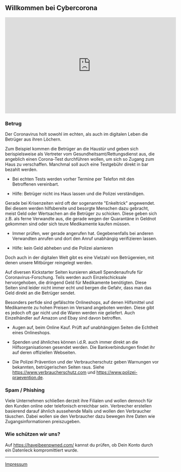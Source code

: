 ## Willkommen bei Cybercorona
<iframe class="iframe-container" width="560" height="315" src="https://www.youtube-nocookie.com/embed/GweBaP2jWug" frameborder="0" allow="accelerometer; autoplay; encrypted-media; gyroscope; picture-in-picture" allowfullscreen></iframe>

### Betrug
Der Coronavirus holt sowohl im echten, als auch im digitalen Leben die Betrüger aus ihren Löchern.

Zum Beispiel kommen die Betrüger an die Haustür und geben sich berispielsweise als Vertreter vom Gesundheitsamt/Rettungsdienst aus, die angeblich einen Corona-Test durchführen wollen, um sich so Zugang zum Haus zu verschaffen.
Manchmal soll auch eine Testgebühr direkt in bar bezahlt werden. 

* Bei echten Tests werden vorher Termine per Telefon mit den Betroffenen vereinbart.

* Hilfe: Betrüger nicht ins Haus lassen und die Polizei verständigen.

Gerade bei Krisenzeiten wird oft der sogenannte "Enkeltrick" angewendet. Bei diesem werden hilfsbereite und besorgte Menschen dazu gebracht, meist Geld oder Wertsachen an die Betrüger zu schicken. Diese geben sich z.B. als ferne Verwandte aus, die gerade wegen der Quarantäne in Geldnot gekommen sind oder sich teure Medikamente kaufen müssen.

* Immer prüfen, wer gerade angerufen hat. Gegebenenfalls bei anderen Verwandten anrufen und dort den Anruf unabhängig verifizieren lassen.

* Hilfe: kein Geld abheben und die Polizei alamieren

Doch auch in der digitalen Welt gibt es eine Vielzahl von Betrügereien, mit denen unsere Mitbürger reingelegt werden.

Auf diversen Kickstarter Seiten kursieren aktuell Spendenaufrufe für Coronavirus-Forschung. Teils werden auch Einzelschicksale hervorgehoben, die dringend Geld für Medikamente benötigten. Diese Seiten sind leider nicht immer echt und bergen die Gefahr, dass man das Geld direkt an die Betrüger sendet.

Besonders perfide sind gefälschte Onlineshops, auf denen Hilfsmittel und Medikamente zu hohen Preisen im Versand angeboten werden. Diese gibt es jedoch oft gar nicht und die Waren werden nie geliefert. Auch Einzelhändler auf Amazon und Ebay sind davon betroffen.

* Augen auf, beim Online Kauf. Prüft auf unabhängigen Seiten die Echtheit eines Onlineshops.

* Spenden und ähnliches können i.d.R. auch immer direkt an die Hilfsorganisationen gesendet werden. Die Bankverbindungen findet ihr auf deren offiziellen Webseiten.

* Die Polizei Prävention und der Verbraucherschutz geben Warnungen vor bekannten, betrügerischen Seiten raus.
Siehe <https://www.verbraucherschutz.com> und <https://www.polizei-praevention.de>.

### Spam / Phishing
Viele Unternehmen schließen derzeit ihre Filialen und wollen dennoch für den Kunden online oder telefonisch erreichbar sein. Verbrecher erstellen basierend darauf ähnlich aussehende Mails und wollen den Verbraucher täuschen. Dabei wollen sie den Verbraucher dazu bewegen ihre Daten wie Zugangsinformationen preiszugeben.



### Wie schützen wir uns?


Auf <https://haveibeenpwned.com/> kannst du prüfen, ob Dein Konto durch ein Datenleck kompromittiert wurde.


----
[Impressum](/impressum.html)
